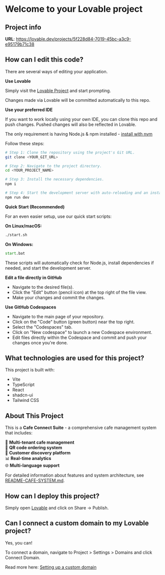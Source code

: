 # Welcome to your Lovable project

## Project info

**URL**: https://lovable.dev/projects/5f228d84-7019-45bc-a3c9-e95179b71c38

## How can I edit this code?

There are several ways of editing your application.

**Use Lovable**

Simply visit the [Lovable Project](https://lovable.dev/projects/5f228d84-7019-45bc-a3c9-e95179b71c38) and start prompting.

Changes made via Lovable will be committed automatically to this repo.

**Use your preferred IDE**

If you want to work locally using your own IDE, you can clone this repo and push changes. Pushed changes will also be reflected in Lovable.

The only requirement is having Node.js & npm installed - [install with nvm](https://github.com/nvm-sh/nvm#installing-and-updating)

Follow these steps:

```sh
# Step 1: Clone the repository using the project's Git URL.
git clone <YOUR_GIT_URL>

# Step 2: Navigate to the project directory.
cd <YOUR_PROJECT_NAME>

# Step 3: Install the necessary dependencies.
npm i

# Step 4: Start the development server with auto-reloading and an instant preview.
npm run dev
```

**Quick Start (Recommended)**

For an even easier setup, use our quick start scripts:

**On Linux/macOS:**
```sh
./start.sh
```

**On Windows:**
```cmd
start.bat
```

These scripts will automatically check for Node.js, install dependencies if needed, and start the development server.

**Edit a file directly in GitHub**

- Navigate to the desired file(s).
- Click the "Edit" button (pencil icon) at the top right of the file view.
- Make your changes and commit the changes.

**Use GitHub Codespaces**

- Navigate to the main page of your repository.
- Click on the "Code" button (green button) near the top right.
- Select the "Codespaces" tab.
- Click on "New codespace" to launch a new Codespace environment.
- Edit files directly within the Codespace and commit and push your changes once you're done.

## What technologies are used for this project?

This project is built with:

- Vite
- TypeScript
- React
- shadcn-ui
- Tailwind CSS

## About This Project

This is a **Cafe Connect Suite** - a comprehensive cafe management system that includes:

🏪 **Multi-tenant cafe management**  
📱 **QR code ordering system**  
👥 **Customer discovery platform**  
📊 **Real-time analytics**  
🌐 **Multi-language support**  

For detailed information about features and system architecture, see [README-CAFE-SYSTEM.md](./README-CAFE-SYSTEM.md).

## How can I deploy this project?

Simply open [Lovable](https://lovable.dev/projects/5f228d84-7019-45bc-a3c9-e95179b71c38) and click on Share -> Publish.

## Can I connect a custom domain to my Lovable project?

Yes, you can!

To connect a domain, navigate to Project > Settings > Domains and click Connect Domain.

Read more here: [Setting up a custom domain](https://docs.lovable.dev/tips-tricks/custom-domain#step-by-step-guide)
